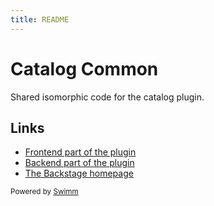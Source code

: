 ```yaml
---
title: README
---
```

# Catalog Common

Shared isomorphic code for the catalog plugin.

## Links

- [Frontend part of the plugin](https://github.com/backstage/backstage/tree/master/plugins/catalog)
- [Backend part of the plugin](https://github.com/backstage/backstage/tree/master/plugins/catalog-backend)
- [The Backstage homepage](https://backstage.io)

<SwmMeta version="3.0.0"><sup>Powered by [Swimm](https://app.swimm.io/)</sup></SwmMeta>
